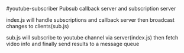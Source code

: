 #youtube-subscriber
Pubsub callback server and subscription server

index.js will handle subscriptions and callback server then broadcast changes to clients(sub.js)

sub.js will subscribe to youtube channel via server(index.js) then fetch video info and finally send results to a message queue